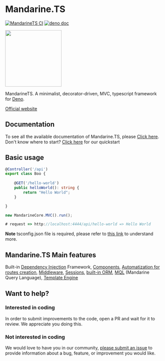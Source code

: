 # Mandarine.TS
[![MandarineTS CI](https://github.com/mandarineorg/mandarinets/workflows/ci/badge.svg)](https://github.com/mandarineorg/mandarinets)
[![deno doc](https://doc.deno.land/badge.svg)](https://doc.deno.land/https/raw.githubusercontent.com/mandarineorg/mandarinets/master/mod.ts)

<img src="https://www.mandarinets.org/assets/images/full-logo-simple.svg" width="180" height="180" />

MandarineTS. A minimalist, decorator-driven, MVC, typescript framework for [Deno](https://deno.land).  

[Official website](https://www.mandarinets.org)

## Documentation
To see all the available documentation of Mandarine.TS, please [Click here](https://www.mandarinets.org/docs/mandarine/introduction).  
Don't know where to start? [Click here](https://www.mandarinets.org/docs/master/mandarine/hello-world) for our quickstart

## Basic usage

```typescript
@Controller('/api')
export class Boo {
     
    @GET('/hello-world')
    public helloWorld(): string {
        return "Hello World";
    }

}

new MandarineCore.MVC().run();

# request => http://localhost:4444/api/hello-world => Hello World
```

**Note** tsconfig.json file is required, please refer to [this link](https://mandarineframework.gitbook.io/mandarine-ts/getting-started#typescript-configuration) to understand more.
## Mandarine.TS Main features
Built-in [Dependency Injection](https://mandarineframework.gitbook.io/mandarine-ts/mandarine-core/dependency-injection) Framework, [Components](https://mandarineframework.gitbook.io/mandarine-ts/mandarine-core/components/component), [Automatization for routes creation](https://mandarineframework.gitbook.io/mandarine-ts/mandarine-mvc/controllers/using-routes-and-http-handlers), [Middleware](https://mandarineframework.gitbook.io/mandarine-ts/mandarine-mvc/custom-middleware), [Sessions](https://mandarineframework.gitbook.io/mandarine-ts/mandarine-mvc/session-middleware), [built-in ORM](https://mandarineframework.gitbook.io/mandarine-ts/mandarine-data/orm), [MQL](https://mandarineframework.gitbook.io/mandarine-ts/mandarine-data/mandarine-query-language) (Mandarine Query Language), [Template Engine](https://mandarineframework.gitbook.io/mandarine-ts/mandarine-mvc/template-engine)

## Want to help?
### Interested in coding
In order to submit improvements to the code, open a PR and wait for it to review. We appreciate you doing this.
### Not interested in coding
We would love to have you in our community, [please submit an issue](https://github.com/mandarineorg/mandarinets/issues) to provide information about a bug, feature, or improvement you would like.
